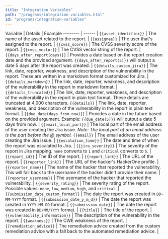 ```yaml
---
title: "Integration Variables"
path: "/programs/integration-variables.html"
id: "programs/integration-variables"
---
```


Variable | Details | Example
-------- | ------ |
`{{asset_identifier}}` | The name of the asset related to the report. |
`{{assignee}}` | The user that's assigned to the report. |
`{{cvss_score}}` | The CVSS severity score of the report. |
`{{cvss_vector}}` | The CVSS vector string of the report. |
`{{days_after_report(days)}}` | Provides a date based on the report creation date and the provided argument. `{{days_after_report(5)}}` will output a date 5 days after the report was created. |
`{{details_custom_jira}}` | The link, date, reporter, weakness, and description of the vulnerability in the report. These are written in a markdown format customized for Jira. |
`{{details_markdown}}` | The link, date, reporter, weakness, and description of the vulnerability in the report in markdown format. |
`{{details_truncated}}` | The link, date, reporter, weakness, and description of the vulnerability in the report in plain text format.  These details are truncated at 4,000 characters.
`{{details}}` | The link, date, reporter, weakness, and description of the vulnerability in the report in plain text format. |
`{{due_date(days_from_now)}}` | Provides a date in the future based on the provided argument. Example: `{{due_date(5)}}` will output a date 5 days from now. |
`{{email_local_part}}` | The local part of the email address of the user creating the Jira issue. *Note: The local part of an email address is the part before the @ symbol.*
`{{email}}` | The email address of the user creating the Jira issue. |
`{{escalation_time}}` | The date and time of when the report was escalated to Jira. |
`{{jira_severity}}` | The severity of the report in Jira mapping. `none` converts to `1` and `critical` converts to `5`. |
`{{report_id}}` | The ID of the report. |
`{{report_link}}` | The URL of the report. |
`{{reporter_link}}` | The URL of the hacker's HackerOne profile. |
`{{reporter_name}}` | The name of the hacker that reported the vulnerability. This will fall back to the username if the hacker didn't provide their name. |
`{{reporter_username}}` | The username of the hacker that reported the vulnerability. |
`{{severity_rating}}` | The severity rating of the report. Possible values: `none`, `low`, `medium`, `high`, and `critical`. |
`{{submission_date_custom_format}}` | The date the report was created in `DD-MM-YYYY` format. |
`{{submission_date_y_m_d}}` | The date the report was created in `YYYY-MM-DD` format. |
`{{submission_date}}` | The date the report was created in `DD/MM/YYYY` format. |
`{{title}}` | The title of the report. |
`{{vulnerability_information}}` | The description of the vulnerability in the report. |
`{{weakness}}` | The CWE weakness of the report. |
`{{remediation_advice}}` | The remediation advice created from the custom remediation advice with a fall back to the automated remediation advice. |

